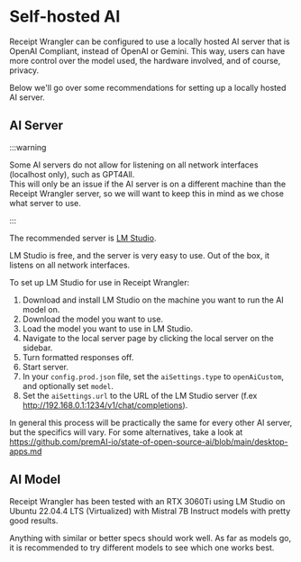 # Self-hosted AI

Receipt Wrangler can be configured to use a locally hosted AI server that is OpenAI Compliant, instead of OpenAI or
Gemini.
This way, users can have more control over the model used, the hardware involved, and of course, privacy.

Below we'll go over some recommendations for setting up a locally hosted AI server.

## AI Server

:::warning

Some AI servers do not allow for listening on all network interfaces (localhost only), such as GPT4All.  
This will only be an issue if the AI server is on a different machine than the Receipt Wrangler server, so we will want
to
keep this in mind as we chose what server to use.

:::

The recommended server is [LM Studio](https://lmstudio.ai/).

LM Studio is free, and the server is very easy to use. Out of the box, it listens on all network interfaces.

To set up LM Studio for use in Receipt Wrangler:

1. Download and install LM Studio on the machine you want to run the AI model on.
2. Download the model you want to use.
3. Load the model you want to use in LM Studio.
4. Navigate to the local server page by clicking the local server on the sidebar.
5. Turn formatted responses off.
6. Start server.
7. In your `config.prod.json` file, set the `aiSettings.type` to `openAiCustom`, and optionally set `model`.
8. Set the `aiSettings.url` to the URL of the LM Studio server (f.ex http://192.168.0.1:1234/v1/chat/completions).

In general this process will be practically the same for every other AI server, but the specifics will vary.
For some alternatives, take a look at https://github.com/premAI-io/state-of-open-source-ai/blob/main/desktop-apps.md

## AI Model

Receipt Wrangler has been tested with an RTX 3060Ti using LM Studio on Ubuntu 22.04.4 LTS (Virtualized) with Mistral 7B
Instruct models with pretty good results.

Anything with similar or better specs should work well. As far as models go, it is recommended to try different models
to see which one works
best.

